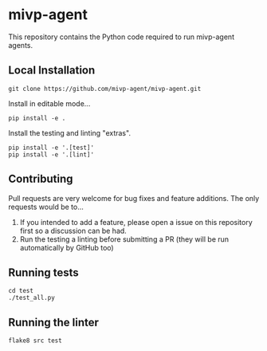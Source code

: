 # mivp-agent

This repository contains the Python code required to run mivp-agent agents.

## Local Installation

```
git clone https://github.com/mivp-agent/mivp-agent.git
```

Install in editable mode...

```
pip install -e .
```

Install the testing and linting "extras".

```
pip install -e '.[test]'
pip install -e '.[lint]'
```

## Contributing

Pull requests are very welcome for bug fixes and feature additions. The only requests would be to...

1. If you intended to add a feature, please open a issue on this repository first so a discussion can be had.
2. Run the testing a linting before submitting a PR (they will be run automatically by GitHub too)

## Running tests

```
cd test
./test_all.py
```

## Running the linter

```
flake8 src test
```